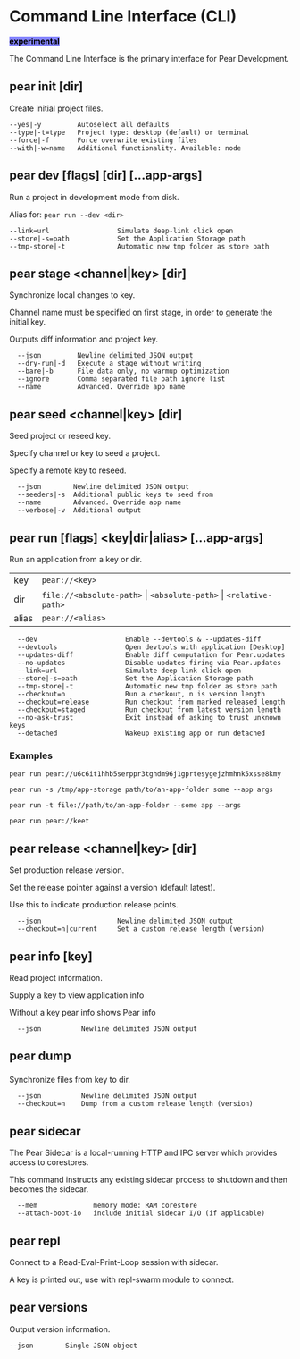 # Command Line Interface (CLI) 

<mark style="background-color: #8484ff;">**experimental**</mark>

The Command Line Interface is the primary interface for Pear Development.

## pear init [dir]

Create initial project files.

```
--yes|-y         Autoselect all defaults
--type|-t=type   Project type: desktop (default) or terminal
--force|-f       Force overwrite existing files
--with|-w=name   Additional functionality. Available: node
```
  
## pear dev [flags] [dir] [...app-args]

Run a project in development mode from disk.

Alias for: `pear run --dev <dir>`

```
--link=url                 Simulate deep-link click open
--store|-s=path            Set the Application Storage path
--tmp-store|-t             Automatic new tmp folder as store path
```  
## pear stage <channel|key> [dir]

Synchronize local changes to key.

Channel name must be specified on first stage,
in order to generate the initial key.

Outputs diff information and project key.

```
  --json         Newline delimited JSON output
  --dry-run|-d   Execute a stage without writing
  --bare|-b      File data only, no warmup optimization
  --ignore       Comma separated file path ignore list
  --name         Advanced. Override app name
```
  
## pear seed <channel|key> [dir]

Seed project or reseed key.

Specify channel or key to seed a project.

Specify a remote key to reseed.

```
  --json        Newline delimited JSON output
  --seeders|-s  Additional public keys to seed from
  --name        Advanced. Override app name
  --verbose|-v  Additional output
```
  
## pear run [flags] <key|dir|alias> [...app-args]

Run an application from a key or dir.

|       |                                                   |
|-------|---------------------------------------------------|
| key   | `pear://<key>`                            |
| dir   | `file://<absolute-path>` \| `<absolute-path>` \| `<relative-path>` |
| alias | `pear://<alias>`                          |


```
  --dev                      Enable --devtools & --updates-diff
  --devtools                 Open devtools with application [Desktop]
  --updates-diff             Enable diff computation for Pear.updates
  --no-updates               Disable updates firing via Pear.updates
  --link=url                 Simulate deep-link click open
  --store|-s=path            Set the Application Storage path
  --tmp-store|-t             Automatic new tmp folder as store path
  --checkout=n               Run a checkout, n is version length
  --checkout=release         Run checkout from marked released length
  --checkout=staged          Run checkout from latest version length
  --no-ask-trust             Exit instead of asking to trust unknown keys
  --detached                 Wakeup existing app or run detached
```

### Examples 

```
pear run pear://u6c6it1hhb5serppr3tghdm96j1gprtesygejzhmhnk5xsse8kmy
```

```
pear run -s /tmp/app-storage path/to/an-app-folder some --app args
```

```
pear run -t file://path/to/an-app-folder --some app --args
```

```
pear run pear://keet
```

## pear release <channel|key> [dir]

Set production release version.

Set the release pointer against a version (default latest).

Use this to indicate production release points.

```
  --json                   Newline delimited JSON output
  --checkout=n|current     Set a custom release length (version)
```
  
## pear info [key]

Read project information.

Supply a key to view application info

Without a key pear info shows Pear info

```
  --json          Newline delimited JSON output
```
  
## pear dump <key> <dir>

Synchronize files from key to dir.

```
  --json          Newline delimited JSON output
  --checkout=n    Dump from a custom release length (version)
```
  
## pear sidecar

The Pear Sidecar is a local-running HTTP and IPC server which
provides access to corestores.

This command instructs any existing sidecar process to shutdown
and then becomes the sidecar.

```
  --mem              memory mode: RAM corestore
  --attach-boot-io   include initial sidecar I/O (if applicable)
```
  
## pear repl

Connect to a Read-Eval-Print-Loop session with sidecar.

A key is printed out, use with repl-swarm module to connect.

## pear versions

Output version information.

```
--json        Single JSON object
```
  
  
